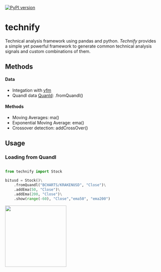 [![PyPI version](https://badge.fury.io/py/technify.svg)](https://badge.fury.io/py/technify)
# technify
Technical analysis framework using  pandas and python.
_Technify_ provides a simple yet powerful framework to generate common technical analysis signals and custom combinations of them.

## Methods

#### Data
* Integation with [yfm](https://github.com/rubenafo/yfMongo)
* Quandl data [Quanld](https://www.quandl.com/): .fromQuandl()

#### Methods
* Moving Averages: ma()
* Exponential Moving Average: ema()
* Crossover detection: addCrossOver()

## Usage

### Loading from Quandl
```python

from technify import Stock

bitusd = Stock()\
    .fromQuandl("BCHARTS/KRAKENUSD", "Close")\
    .addEma(50, "Close")\
    .addEma(200, "Close")\
    .show(range(-60), "Close","ema50", "ema200")
```

<img src="https://github.com/rubenafo/technify/blob/master/imgs/sample1.png" width="200">
